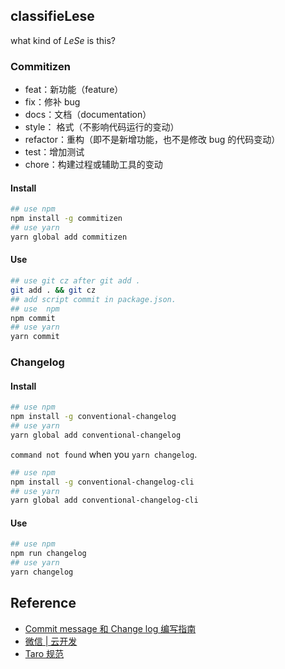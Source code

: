 ## classifieLese

what kind of *LeSe* is this?

### Commitizen

- feat：新功能（feature）
- fix：修补 bug
- docs：文档（documentation）
- style： 格式（不影响代码运行的变动）
- refactor：重构（即不是新增功能，也不是修改 bug 的代码变动）
- test：增加测试
- chore：构建过程或辅助工具的变动

#### Install

```bash
## use npm
npm install -g commitizen
## use yarn
yarn global add commitizen
```

#### Use

```bash
## use git cz after git add .
git add . && git cz
## add script commit in package.json.
## use  npm
npm commit
## use yarn
yarn commit
```

### Changelog

#### Install

```bash
## use npm
npm install -g conventional-changelog
## use yarn
yarn global add conventional-changelog
```

`command not found` when you `yarn changelog`.

```bash
## use npm
npm install -g conventional-changelog-cli
## use yarn
yarn global add conventional-changelog-cli
```

#### Use

```bash
## use npm
npm run changelog
## use yarn
yarn changelog
```

## Reference

- [Commit message 和 Change log 编写指南](http://www.ruanyifeng.com/blog/2016/01/commit_message_change_log.html)
- [微信 | 云开发](https://developers.weixin.qq.com/miniprogram/dev/wxcloud/basis/getting-started.html)
- [Taro 规范](https://taro-docs.jd.com/taro/docs/spec-for-taro.html)